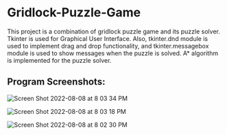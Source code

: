 # Gridlock-Puzzle-Game

This project is a combination of gridlock puzzle game and its puzzle solver. 
Tkinter is used for Graphical User Interface. Also, tkinter.dnd module is used to implement drag and drop functionality, and tkinter.messagebox module is used to show messages when the puzzle is solved.
A* algorithm is implemented for the puzzle solver.

<h2>Program Screenshots:</h2>

![Screen Shot 2022-08-08 at 8 03 34 PM](https://user-images.githubusercontent.com/96888460/183535228-26e17b24-3e66-444b-9d30-98a543787ad7.png)

![Screen Shot 2022-08-08 at 8 03 18 PM](https://user-images.githubusercontent.com/96888460/183535233-1a5aa2f8-eee7-424a-a98e-9b714ba9c574.png)

![Screen Shot 2022-08-08 at 8 02 30 PM](https://user-images.githubusercontent.com/96888460/183535185-bfb27d70-73ad-42ee-9a19-9f346100a32f.png)
